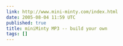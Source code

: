 ```yaml
---
link: http://www.mini-minty.com/index.html
date: 2005-08-04 11:59 UTC
published: true
title: miniMinty MP3 -- build your own
tags: []
---
```




